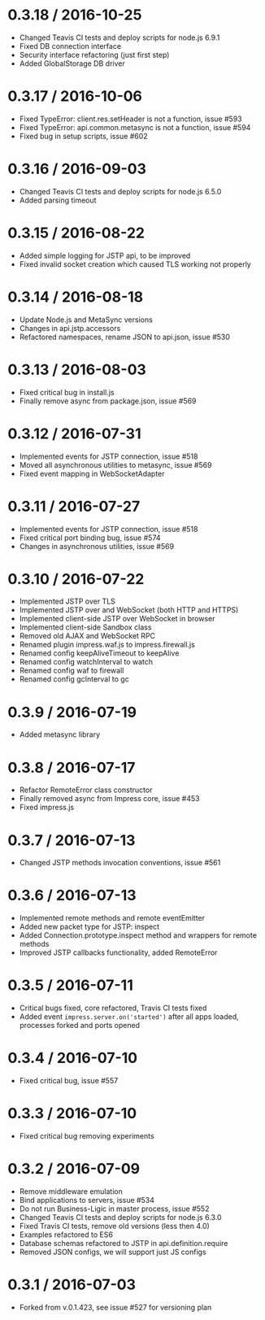 0.3.18 / 2016-10-25
==================

  * Changed Teavis CI tests and deploy scripts for node.js 6.9.1
  * Fixed DB connection interface
  * Security interface refactoring (just first step)
  * Added GlobalStorage DB driver

0.3.17 / 2016-10-06
==================

  * Fixed TypeError: client.res.setHeader is not a function, issue #593
  * Fixed TypeError: api.common.metasync is not a function, issue #594
  * Fixed bug in setup scripts, issue #602

0.3.16 / 2016-09-03
==================

  * Changed Teavis CI tests and deploy scripts for node.js 6.5.0
  * Added parsing timeout

0.3.15 / 2016-08-22
==================

  * Added simple logging for JSTP api, to be improved
  * Fixed invalid socket creation which caused TLS working not properly

0.3.14 / 2016-08-18
==================

  * Update Node.js and MetaSync versions
  * Changes in api.jstp.accessors
  * Refactored namespaces, rename JSON to api.json, issue #530

0.3.13 / 2016-08-03
==================

  * Fixed critical bug in install.js
  * Finally remove async from package.json, issue #569

0.3.12 / 2016-07-31
==================

  * Implemented events for JSTP connection, issue #518
  * Moved all asynchronous utilities to metasync, issue #569
  * Fixed event mapping in WebSocketAdapter

0.3.11 / 2016-07-27
==================

  * Implemented events for JSTP connection, issue #518
  * Fixed critical port binding bug, issue #574
  * Changes in asynchronous utilities, issue #569

0.3.10 / 2016-07-22
==================

  * Implemented JSTP over TLS
  * Implemented JSTP over and WebSocket (both HTTP and HTTPS)
  * Implemented client-side JSTP over WebSocket in browser
  * Implemented client-side Sandbox class
  * Removed old AJAX and WebSocket RPC
  * Renamed plugin impress.waf.js to impress.firewall.js
  * Renamed config keepAliveTimeout to keepAlive
  * Renamed config watchInterval to watch
  * Renamed config waf to firewall
  * Renamed config gcInterval to gc

0.3.9 / 2016-07-19
==================

  * Added metasync library

0.3.8 / 2016-07-17
==================

  * Refactor RemoteError class constructor
  * Finally removed async from Impress core, issue #453
  * Fixed impress.js

0.3.7 / 2016-07-13
==================

  * Changed JSTP methods invocation conventions, issue #561

0.3.6 / 2016-07-13
==================

  * Implemented remote methods and remote eventEmitter
  * Added new packet type for JSTP: inspect
  * Added Connection.prototype.inspect method and wrappers for remote methods
  * Improved JSTP callbacks functionality, added RemoteError

0.3.5 / 2016-07-11
==================

  * Critical bugs fixed, core refactored, Travis CI tests fixed
  * Added event `impress.server.on('started')` after all apps loaded, processes forked and ports opened

0.3.4 / 2016-07-10
==================

  * Fixed critical bug, issue #557

0.3.3 / 2016-07-10
==================

  * Fixed critical bug removing experiments

0.3.2 / 2016-07-09
==================

  * Remove middleware emulation
  * Bind applications to servers, issue #534
  * Do not run Business-Ligic in master process, issue #552
  * Changed Teavis CI tests and deploy scripts for node.js 6.3.0
  * Fixed Travis CI tests, remove old versions (less then 4.0)
  * Examples refactored to ES6
  * Database schemas refactored to JSTP in api.definition.require
  * Removed JSON configs, we will support just JS configs

0.3.1 / 2016-07-03
==================

  * Forked from v.0.1.423, see issue #527 for versioning plan
